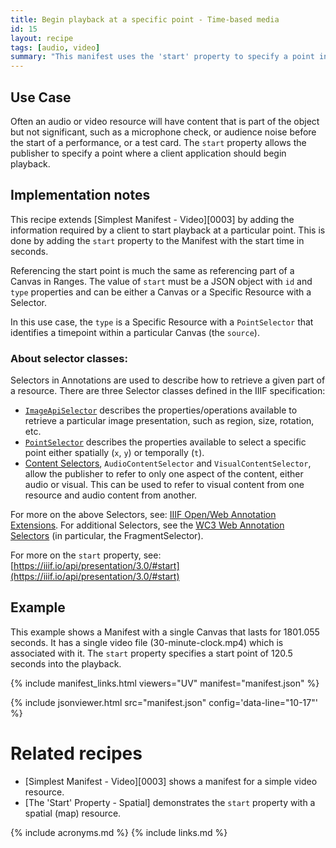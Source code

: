 ```yaml
---
title: Begin playback at a specific point - Time-based media
id: 15
layout: recipe
tags: [audio, video]
summary: "This manifest uses the 'start' property to specify a point in an audio or video object where a client application should begin playback."
---
```


## Use Case

Often an audio or video resource will have content that is part of the object but not significant, such as a microphone check, or audience noise before the start of a performance, or a test card. The `start` property allows the publisher to specify a point where a client application should begin playback.

## Implementation notes

This recipe extends [Simplest Manifest - Video][0003] by adding the information required by a client to start playback at a particular point. This is done by adding the `start` property to the Manifest with the start time in seconds.

Referencing the start point is much the same as referencing part of a Canvas in Ranges. The value of `start` must be a JSON object with `id` and `type` properties and can be either a Canvas or a Specific Resource with a Selector.

In this use case, the `type` is a Specific Resource with a `PointSelector` that identifies a timepoint within a particular Canvas (the `source`).

### About selector classes:

Selectors in Annotations are used to describe how to retrieve a given part of a resource. There are three Selector classes defined in the IIIF specification:
* [`ImageApiSelector`](https://iiif.io/api/annex/openannotation/#iiif-image-api-selector) describes the properties/operations available to retrieve a particular image presentation, such as region, size, rotation, etc.
* [`PointSelector`](https://iiif.io/api/annex/openannotation/#point-selector) describes the properties available to select a specific point either spatially (`x`, `y`) or temporally (`t`).
* [Content Selectors](https://iiif.io/api/annex/openannotation/#content-selectors), `AudioContentSelector` and `VisualContentSelector`, allow the publisher to refer to only one aspect of the content, either audio or visual. This can be used to refer to visual content from one resource and audio content from another.

For more on the above Selectors, see: [IIIF Open/Web Annotation Extensions](https://iiif.io/api/annex/openannotation/). For additional Selectors, see the [WC3 Web Annotation Selectors](https://www.w3.org/TR/annotation-model/#selectors) (in particular, the FragmentSelector).

For more on the `start` property, see: [https://iiif.io/api/presentation/3.0/#start](https://iiif.io/api/presentation/3.0/#start)

## Example

This example shows a Manifest with a single Canvas that lasts for 1801.055 seconds. It has a single video file (30-minute-clock.mp4) which is associated with it. The `start` property specifies a start point of 120.5 seconds into the playback.

{% include manifest_links.html viewers="UV" manifest="manifest.json" %}

{% include jsonviewer.html src="manifest.json" config='data-line="10-17"' %}

# Related recipes

* [Simplest Manifest - Video][0003] shows a manifest for a simple video resource.
* [The 'Start' Property - Spatial] demonstrates the `start` property with a spatial (map) resource.


{% include acronyms.md %}
{% include links.md %}
